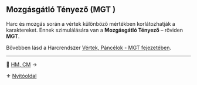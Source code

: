 ## Mozgásgátló Tényező (MGT )

Harc és mozgás során a vértek különböző mértékben korlátozhatják a karaktereket. Ennek szimulálására van a **Mozgásgátló Tényező** – röviden **MGT**.

Bővebben lásd a Harcrendszer [Vértek, Páncélok - MGT fejezetében](069_03_MGT.md).

---

🔗 [HM, CM](062_04_hm_cm.md) →

⚜️ [Nyitóoldal](start.md#6-harcrendszer-%EF%B8%8F)
